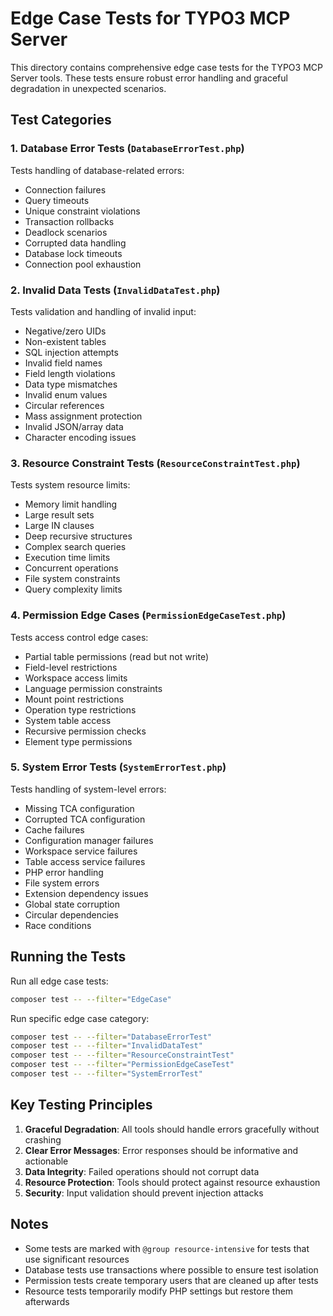 # Edge Case Tests for TYPO3 MCP Server

This directory contains comprehensive edge case tests for the TYPO3 MCP Server tools. These tests ensure robust error handling and graceful degradation in unexpected scenarios.

## Test Categories

### 1. Database Error Tests (`DatabaseErrorTest.php`)
Tests handling of database-related errors:
- Connection failures
- Query timeouts  
- Unique constraint violations
- Transaction rollbacks
- Deadlock scenarios
- Corrupted data handling
- Database lock timeouts
- Connection pool exhaustion

### 2. Invalid Data Tests (`InvalidDataTest.php`)
Tests validation and handling of invalid input:
- Negative/zero UIDs
- Non-existent tables
- SQL injection attempts
- Invalid field names
- Field length violations
- Data type mismatches
- Invalid enum values
- Circular references
- Mass assignment protection
- Invalid JSON/array data
- Character encoding issues

### 3. Resource Constraint Tests (`ResourceConstraintTest.php`)
Tests system resource limits:
- Memory limit handling
- Large result sets
- Large IN clauses
- Deep recursive structures
- Complex search queries
- Execution time limits
- Concurrent operations
- File system constraints
- Query complexity limits

### 4. Permission Edge Cases (`PermissionEdgeCaseTest.php`)
Tests access control edge cases:
- Partial table permissions (read but not write)
- Field-level restrictions
- Workspace access limits
- Language permission constraints
- Mount point restrictions
- Operation type restrictions
- System table access
- Recursive permission checks
- Element type permissions

### 5. System Error Tests (`SystemErrorTest.php`)
Tests handling of system-level errors:
- Missing TCA configuration
- Corrupted TCA configuration
- Cache failures
- Configuration manager failures
- Workspace service failures
- Table access service failures
- PHP error handling
- File system errors
- Extension dependency issues
- Global state corruption
- Circular dependencies
- Race conditions

## Running the Tests

Run all edge case tests:
```bash
composer test -- --filter="EdgeCase"
```

Run specific edge case category:
```bash
composer test -- --filter="DatabaseErrorTest"
composer test -- --filter="InvalidDataTest"
composer test -- --filter="ResourceConstraintTest"
composer test -- --filter="PermissionEdgeCaseTest"
composer test -- --filter="SystemErrorTest"
```

## Key Testing Principles

1. **Graceful Degradation**: All tools should handle errors gracefully without crashing
2. **Clear Error Messages**: Error responses should be informative and actionable
3. **Data Integrity**: Failed operations should not corrupt data
4. **Resource Protection**: Tools should protect against resource exhaustion
5. **Security**: Input validation should prevent injection attacks

## Notes

- Some tests are marked with `@group resource-intensive` for tests that use significant resources
- Database tests use transactions where possible to ensure test isolation
- Permission tests create temporary users that are cleaned up after tests
- Resource tests temporarily modify PHP settings but restore them afterwards
